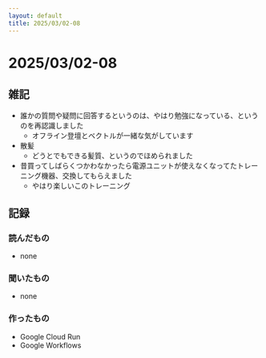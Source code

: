 ```yaml
---
layout: default
title: 2025/03/02-08
---
```


# 2025/03/02-08

## 雑記

* 誰かの質問や疑問に回答するというのは、やはり勉強になっている、というのを再認識しました
  * オフライン登壇とベクトルが一緒な気がしています
* 散髪
  * どうとでもできる髪質、というのでほめられました
* 昔買ってしばらくつかわなかったら電源ユニットが使えなくなってたトレーニング機器、交換してもらえました
  * やはり楽しいこのトレーニング

## 記録

### 読んだもの

* none

### 聞いたもの

* none

### 作ったもの

* Google Cloud Run
* Google Workflows
